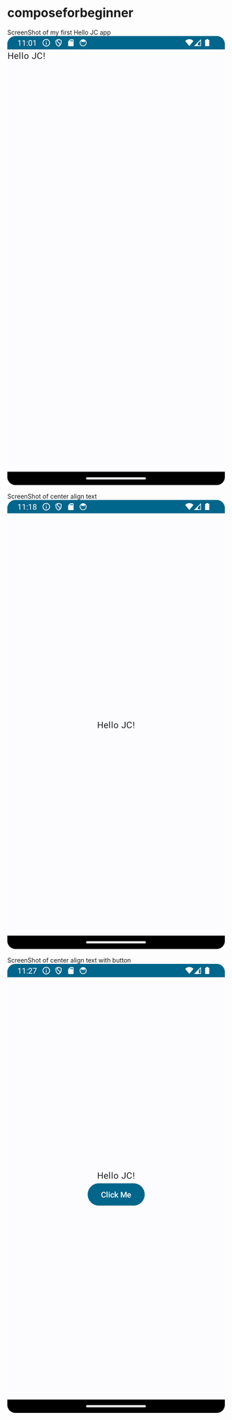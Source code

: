 # composeforbeginner

ScreenShot of my first Hello JC app
![jc_screenshot.png](jc_screenshot.png)

ScreenShot of center align text
![jc_center_text.png](jc_center_text.png)

ScreenShot of center align text with button
![jc_text_with_button.png](jc_text_with_button.png)